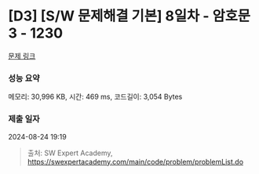 # [D3] [S/W 문제해결 기본] 8일차 - 암호문3 - 1230 

[문제 링크](https://swexpertacademy.com/main/code/problem/problemDetail.do?contestProbId=AV14zIwqAHwCFAYD) 

### 성능 요약

메모리: 30,996 KB, 시간: 469 ms, 코드길이: 3,054 Bytes

### 제출 일자

2024-08-24 19:19



> 출처: SW Expert Academy, https://swexpertacademy.com/main/code/problem/problemList.do